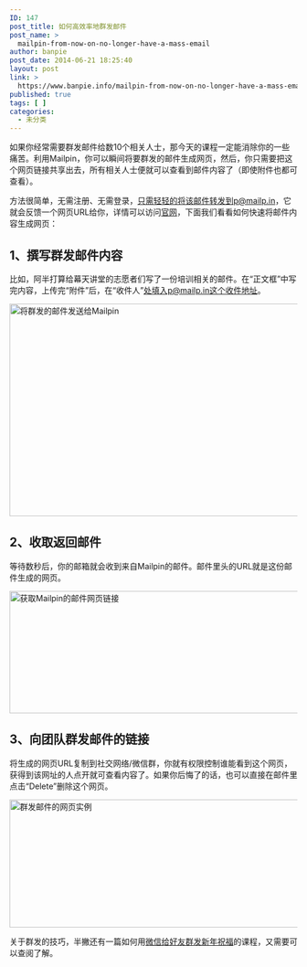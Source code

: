 ```yaml
---
ID: 147
post_title: 如何高效率地群发邮件
post_name: >
  mailpin-from-now-on-no-longer-have-a-mass-email
author: banpie
post_date: 2014-06-21 18:25:40
layout: post
link: >
  https://www.banpie.info/mailpin-from-now-on-no-longer-have-a-mass-email/
published: true
tags: [ ]
categories:
  - 未分类
---
```

如果你经常需要群发邮件给数10个相关人士，那今天的课程一定能消除你的一些痛苦。利用Mailpin，你可以瞬间将要群发的邮件生成网页，然后，你只需要把这个网页链接共享出去，所有相关人士便就可以查看到邮件内容了（即使附件也都可查看）。

方法很简单，无需注册、无需登录，只需轻轻的将该邮件转发到p@mailp.in，它就会反馈一个网页URL给你，详情可以访问[官网][1]，下面我们看看如何快速将邮件内容生成网页：

## 1、撰写群发邮件内容

比如，阿半打算给幕天讲堂的志愿者们写了一份培训相关的邮件。在“正文框”中写完内容，上传完“附件”后，在“收件人”处填入p@mailp.in这个收件地址。

<img class="alignnone size-full wp-image-1885" src="http://www.banpie.info/wp-content/uploads/2019/03/0-6.png" width="620" height="372" alt="将群发的邮件发送给Mailpin" />

## 2、收取返回邮件

等待数秒后，你的邮箱就会收到来自Mailpin的邮件。邮件里头的URL就是这份邮件生成的网页。

<img class="alignnone size-full wp-image-1886" src="http://www.banpie.info/wp-content/uploads/2019/03/0-7.png" width="620" height="214" alt="获取Mailpin的邮件网页链接" />

## 3、向团队群发邮件的链接

将生成的网页URL复制到社交网络/微信群，你就有权限控制谁能看到这个网页，获得到该网址的人点开就可查看内容了。如果你后悔了的话，也可以直接在邮件里点击“Delete”删除这个网页。

<img class="alignnone size-full wp-image-1887" src="http://www.banpie.info/wp-content/uploads/2019/03/0-8.png" width="620" height="224" alt="群发邮件的网页实例" />

关于群发的技巧，半撇还有一篇如何用[微信给好友群发新年祝福][2]的课程，又需要可以查阅了解。

 [1]: http://mailp.in/
 [2]: http://www.banpie.info/how-to-send-group-texts-via-wechat/